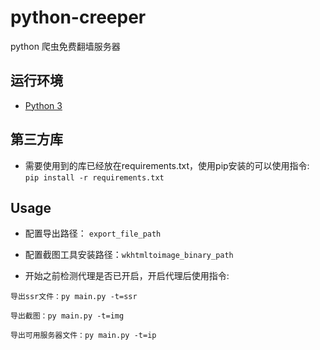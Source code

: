 # python-creeper
python 爬虫免费翻墙服务器

## 运行环境

- [Python 3](https://www.python.org/)

## 第三方库

- 需要使用到的库已经放在requirements.txt，使用pip安装的可以使用指令:  
`pip install -r requirements.txt`

## Usage

- 配置导出路径： `export_file_path`

- 配置截图工具安装路径：`wkhtmltoimage_binary_path`

- 开始之前检测代理是否已开启，开启代理后使用指令:  

`导出ssr文件：py main.py -t=ssr`  

`导出截图：py main.py -t=img`  

`导出可用服务器文件：py main.py -t=ip`  

